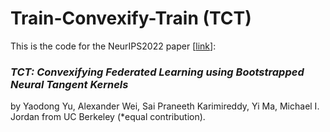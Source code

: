 # Train-Convexify-Train (TCT) 

This is the code for the NeurIPS2022 paper [[link](https://arxiv.org/abs/2207.06343)]:

### *TCT: Convexifying Federated Learning using Bootstrapped Neural Tangent Kernels*

by Yaodong Yu, Alexander Wei, Sai Praneeth Karimireddy, Yi Ma, Michael I. Jordan from UC Berkeley (*equal contribution).
